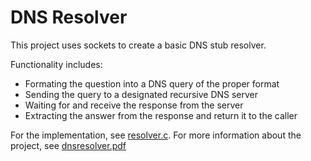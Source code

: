 # DNS Resolver

This project uses sockets to create a basic DNS stub resolver.

Functionality includes:
- Formating the question into a DNS query of the proper format
- Sending the query to a designated recursive DNS server
- Waiting for and receive the response from the server
- Extracting the answer from the response and return it to the caller

For the implementation, see [resolver.c](resolver.c).
For more information about the project, see [dnsresolver.pdf](dnsresolverlab.pdf)
